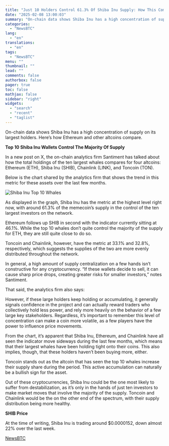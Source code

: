 ```yaml
---
title: "Just 10 Holders Control 61.3% Of Shiba Inu Supply: How This Compares With Other Altcoins"
date: "2025-02-08 13:00:03"
summary: "On-chain data shows Shiba Inu has a high concentration of supply on its largest holders. Here’s how Ethereum and other altcoins compare.Top 10 Shiba Inu Wallets Control The Majority Of SupplyIn a new post on X, the on-chain analytics firm Santiment has talked about how the total holdings of the..."
categories:
  - "NewsBTC"
lang:
  - "en"
translations:
  - "en"
tags:
  - "NewsBTC"
menu: ""
thumbnail: ""
lead: ""
comments: false
authorbox: false
pager: true
toc: false
mathjax: false
sidebar: "right"
widgets:
  - "search"
  - "recent"
  - "taglist"
---
```


On-chain data shows Shiba Inu has a high concentration of supply on its largest holders. Here’s how Ethereum and other altcoins compare.

**Top 10 Shiba Inu Wallets Control The Majority Of Supply**

In a new post on X, the on-chain analytics firm Santiment has talked about how the total holdings of the ten largest whales compares for four altcoins: Ethereum (ETH), Shiba Inu (SHIB), Chainlink (LINK), and Toncoin (TON).

Below is the chart shared by the analytics firm that shows the trend in this metric for these assets over the last few months.

![Shiba Inu Top 10 Whales](https://s3.tradingview.com/news/image/newsbtc:9da0e135c094b-b0f5876674e5d0ffb25b79b8b72c0df3-resized.jpeg)

As displayed in the graph, Shiba Inu has the metric at the highest level right now, with around 61.3% of the memecoin’s supply in the control of the ten largest investors on the network.

Ethereum follows up SHIB in second with the indicator currently sitting at 46.1%. While the top 10 whales don’t quite control the majority of the supply for ETH, they are still quite close to do so.

Toncoin and Chainlink, however, have the metric at 33.1% and 32.8%, respectively, which suggests the supplies of the two are more evenly distributed throughout the network.

In general, a high amount of supply centralization on a few hands isn’t constructive for any cryptocurrency. “If these wallets decide to sell, it can cause sharp price drops, creating greater risks for smaller investors,” notes Santiment.

That said, the analytics firm also says:

However, if these large holders keep holding or accumulating, it generally signals confidence in the project and can actually reward traders who collectively hold less power, and rely more heavily on the behavior of a few large key stakeholders. Regardless, it’s important to remember this level of concentration can make a coin more volatile, as a few players have the power to influence price movements.

From the chart, it’s apparent that Shiba Inu, Ethereum, and Chainlink have all seen the indicator move sideways during the last few months, which means that their largest whales have been holding tight onto their coins. This also implies, though, that these holders haven’t been buying more, either.

Toncoin stands out as the altcoin that has seen the top 10 whales increase their supply share during the period. This active accumulation can naturally be a bullish sign for the asset.

Out of these cryptocurrencies, Shiba Inu could be the one most likely to suffer from destabilization, as it’s only in the hands of just ten investors to make market moves that involve the majority of the supply. Toncoin and Chainlink would be the on the other end of the spectrum, with their supply distribution being more healthy.

**SHIB Price**

At the time of writing, Shiba Inu is trading around $0.0000152, down almost 22% over the last week.

[NewsBTC](https://www.tradingview.com/news/newsbtc:9da0e135c094b:0-just-10-holders-control-61-3-of-shiba-inu-supply-how-this-compares-with-other-altcoins/)
